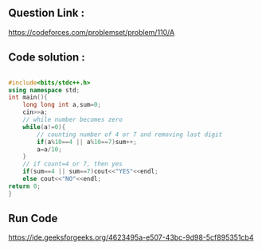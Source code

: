 ## Question Link :

https://codeforces.com/problemset/problem/110/A

## Code solution :

```cpp

#include<bits/stdc++.h>
using namespace std;
int main(){
    long long int a,sum=0;
    cin>>a;
    // while number becomes zero
    while(a!=0){
        // counting number of 4 or 7 and removing last digit
        if(a%10==4 || a%10==7)sum++;
        a=a/10;
    }
    // if count=4 or 7, then yes
    if(sum==4 || sum==7)cout<<"YES"<<endl;
    else cout<<"NO"<<endl;
return 0;
}

```
## Run Code
https://ide.geeksforgeeks.org/4623495a-e507-43bc-9d98-5cf895351cb4
